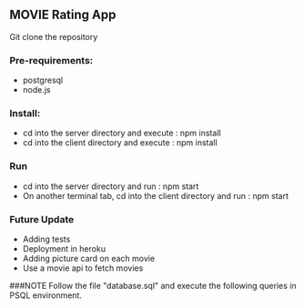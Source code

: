 ## MOVIE Rating App
Git clone the repository

### Pre-requirements:
- postgresql
- node.js

### Install:
* cd into the server directory and execute : npm install
* cd into the client directory and execute : npm install


### Run
* cd into the server directory and run : npm start
* On another terminal tab, cd into the client directory and run : npm start

### Future Update
* Adding tests
* Deployment in heroku
* Adding picture card on each movie
* Use a movie api to fetch movies


###NOTE
Follow the file "database.sql" and execute the following queries in PSQL environment.